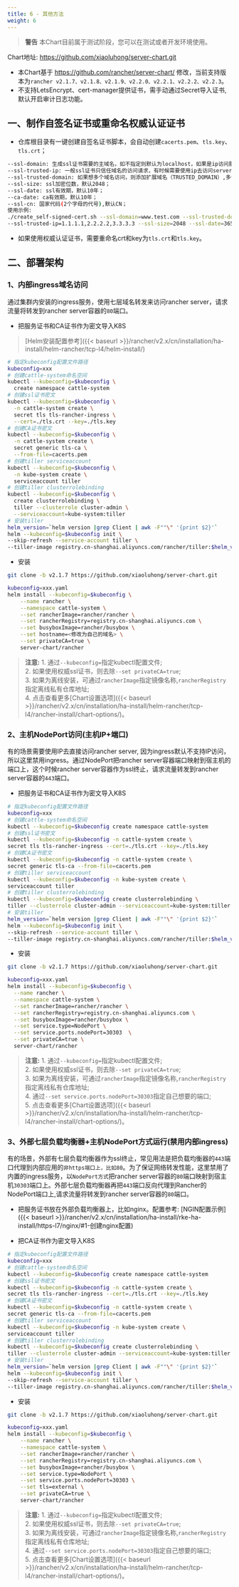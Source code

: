 ```yaml
---
title: 6 - 其他方法
weight: 6
---
```

>**警告** 本Chart目前属于测试阶段，您可以在测试或者开发环境使用。

Chart地址: https://github.com/xiaoluhong/server-chart.git

- 本Chart基于 https://github.com/rancher/server-chart/ 修改，当前支持版本为`rancher v2.1.7、v2.1.8、v2.1.9、v2.2.0、v2.2.1、v2.2.2、v2.2.3`。
- 不支持LetsEncrypt、cert-manager提供证书，需手动通过Secret导入证书, 默认开启审计日志功能。

## 一、制作自签名证书或重命名权威认证证书

- 仓库根目录有一键创建自签名证书脚本，会自动创建`cacerts.pem`、`tls.key`、`tls.crt`；

```bash
--ssl-domain: 生成ssl证书需要的主域名，如不指定则默认为localhost，如果是ip访问服务，则可忽略；
--ssl-trusted-ip: 一般ssl证书只信任域名的访问请求，有时候需要使用ip去访问server，那么需要给ssl证书添加扩展IP，多个IP用逗号隔开；
--ssl-trusted-domain: 如果想多个域名访问，则添加扩展域名（TRUSTED_DOMAIN）,多个TRUSTED_DOMAIN用逗号隔开；
--ssl-size: ssl加密位数，默认2048；
--ssl-date: ssl有效期，默认10年；
--ca-date: ca有效期，默认10年；
--ssl-cn: 国家代码(2个字母的代号),默认CN；
使用示例:
./create_self-signed-cert.sh --ssl-domain=www.test.com --ssl-trusted-domain=www.test2.com \
--ssl-trusted-ip=1.1.1.1,2.2.2.2,3.3.3.3 --ssl-size=2048 --ssl-date=3650
```

- 如果使用权威认证证书，需要重命名crt和key为`tls.crt`和`tls.key`。

## 二、部署架构

### 1、内部ingress域名访问

通过集群内安装的ingress服务，使用七层域名转发来访问rancher server，请求流量将转发到rancher server容器的`80`端口。

- 把服务证书和CA证书作为密文导入K8S

> [Helm安装配置参考]({{< baseurl >}}/rancher/v2.x/cn/installation/ha-install/helm-rancher/tcp-l4/helm-install/)

```bash
# 指定kubeconfig配置文件路径
kubeconfig=xxx
# 创建cattle-system命名空间
kubectl --kubeconfig=$kubeconfig \
  create namespace cattle-system
# 创建ssl证书密文
kubectl --kubeconfig=$kubeconfig \
  -n cattle-system create \
  secret tls tls-rancher-ingress \
  --cert=./tls.crt --key=./tls.key
# 创建CA证书密文
kubectl --kubeconfig=$kubeconfig \
  -n cattle-system create \
  secret generic tls-ca \
  --from-file=cacerts.pem
# 创建tiller serviceaccount
kubectl --kubeconfig=$kubeconfig \
  -n kube-system create \
  serviceaccount tiller
# 创建tiller clusterrolebinding
kubectl --kubeconfig=$kubeconfig \
  create clusterrolebinding \
  tiller --clusterrole cluster-admin \
  --serviceaccount=kube-system:tiller
# 安装tiller
helm_version=`helm version |grep Client | awk -F""\" '{print $2}'`
helm --kubeconfig=$kubeconfig init \
--skip-refresh --service-account tiller \
--tiller-image registry.cn-shanghai.aliyuncs.com/rancher/tiller:$helm_version
```

- 安装

```bash
git clone -b v2.1.7 https://github.com/xiaoluhong/server-chart.git

kubeconfig=xxx.yaml
helm install --kubeconfig=$kubeconfig \
    --name rancher \
    --namespace cattle-system \
    --set rancherImage=rancher/rancher \
    --set rancherRegistry=registry.cn-shanghai.aliyuncs.com \
    --set busyboxImage=rancher/busybox \
    --set hostname=<修改为自己的域名> \
    --set privateCA=true \
    server-chart/rancher
```

>**注意:** 1. 通过`--kubeconfig=`指定kubectl配置文件;\
>2. 如果使用权威ssl证书，则去除`--set privateCA=true`; \
>3. 如果为离线安装，可通过`rancherImage`指定镜像名称,`rancherRegistry`指定离线私有仓库地址;\
>4. 点击查看更多[Chart设置选项]({{< baseurl >}}/rancher/v2.x/cn/installation/ha-install/helm-rancher/tcp-l4/rancher-install/chart-options/)。

### 2、主机NodePort访问(主机IP+端口)

有的场景需要使用IP去直接访问rancher server, 因为ingress默认不支持IP访问，所以这里禁用ingress。通过NodePort把rancher server容器端口映射到宿主机的端口上，这个时候rancher server容器作为ssl终止，请求流量转发到rancher server容器的`443`端口。

- 把服务证书和CA证书作为密文导入K8S

```bash
# 指定kubeconfig配置文件路径
kubeconfig=xxx
# 创建cattle-system命名空间
kubectl --kubeconfig=$kubeconfig create namespace cattle-system
# 创建ssl证书密文
kubectl --kubeconfig=$kubeconfig -n cattle-system create \
secret tls tls-rancher-ingress --cert=./tls.crt --key=./tls.key
# 创建CA证书密文
kubectl --kubeconfig=$kubeconfig -n cattle-system create \
secret generic tls-ca --from-file=cacerts.pem
# 创建tiller serviceaccount
kubectl --kubeconfig=$kubeconfig -n kube-system create \
serviceaccount tiller
# 创建tiller clusterrolebinding
kubectl --kubeconfig=$kubeconfig create clusterrolebinding \
tiller --clusterrole cluster-admin --serviceaccount=kube-system:tiller
# 安装tiller
helm_version=`helm version |grep Client | awk -F""\" '{print $2}'`
helm --kubeconfig=$kubeconfig init \
--skip-refresh --service-account tiller \
--tiller-image registry.cn-shanghai.aliyuncs.com/rancher/tiller:$helm_version
```

- 安装

```bash
git clone -b v2.1.7 https://github.com/xiaoluhong/server-chart.git

kubeconfig=xxx.yaml
helm install --kubeconfig=$kubeconfig \
  --name rancher \
  --namespace cattle-system \
  --set rancherImage=rancher/rancher \
  --set rancherRegistry=registry.cn-shanghai.aliyuncs.com \
  --set busyboxImage=rancher/busybox \
  --set service.type=NodePort \
  --set service.ports.nodePort=30303  \
  --set privateCA=true \
  server-chart/rancher
```

>**注意:** 1. 通过`--kubeconfig=`指定kubectl配置文件; \
>2. 如果使用权威ssl证书，则去除`--set privateCA=true`; \
>3. 如果为离线安装，可通过`rancherImage`指定镜像名称,`rancherRegistry`指定离线私有仓库地址; \
>4. 通过`--set service.ports.nodePort=30303`指定自己想要的端口; \
>5. 点击查看更多[Chart设置选项]({{< baseurl >}}/rancher/v2.x/cn/installation/ha-install/helm-rancher/tcp-l4/rancher-install/chart-options/)。

### 3、外部七层负载均衡器+主机NodePort方式运行(禁用内部ingress)

有的场景，外部有七层负载均衡器作为ssl终止，常见用法是把负载均衡器的`443`端口代理到内部应用的`非https端口上，比如80`。为了保证网络转发性能，这里禁用了内置的ingress服务，以`NodePort方式`把rancher server容器的`80`端口映射到宿主机`30303`端口上。外部七层负载均衡器再把`443`端口反向代理到Rancher的NodePort端口上,请求流量将转发到rancher server容器的`80`端口。

- 把服务证书放在外部负载均衡器上，比如nginx。配置参考: [NGIN配置示例]({{< baseurl >}}/rancher/v2.x/cn/installation/ha-install/rke-ha-install/https-l7/nginx/#1-创建nginx配置)

- 把CA证书作为密文导入K8S

```bash
# 指定kubeconfig配置文件路径
kubeconfig=xxx
# 创建cattle-system命名空间
kubectl --kubeconfig=$kubeconfig create namespace cattle-system
# 创建ssl证书密文
kubectl --kubeconfig=$kubeconfig -n cattle-system create \
secret tls tls-rancher-ingress --cert=./tls.crt --key=./tls.key
# 创建CA证书密文
kubectl --kubeconfig=$kubeconfig -n cattle-system create \
secret generic tls-ca --from-file=cacerts.pem
# 创建tiller serviceaccount
kubectl --kubeconfig=$kubeconfig -n kube-system create \
serviceaccount tiller
# 创建tiller clusterrolebinding
kubectl --kubeconfig=$kubeconfig create clusterrolebinding \
tiller --clusterrole cluster-admin --serviceaccount=kube-system:tiller
# 安装tiller
helm_version=`helm version |grep Client | awk -F""\" '{print $2}'`
helm --kubeconfig=$kubeconfig init \
--skip-refresh --service-account tiller \
--tiller-image registry.cn-shanghai.aliyuncs.com/rancher/tiller:$helm_version
```

- 安装

```bash
git clone -b v2.1.7 https://github.com/xiaoluhong/server-chart.git

kubeconfig=xxx.yaml
helm install --kubeconfig=$kubeconfig \
    --name rancher \
    --namespace cattle-system \
    --set rancherImage=rancher/rancher \
    --set rancherRegistry=registry.cn-shanghai.aliyuncs.com \
    --set busyboxImage=rancher/busybox \
    --set service.type=NodePort \
    --set service.ports.nodePort=30303 \
    --set tls=external \
    --set privateCA=true \
    server-chart/rancher
```

>**注意:** 1. 通过`--kubeconfig=`指定kubectl配置文件; \
>2. 如果使用权威ssl证书，则去除`--set privateCA=true`; \
>3. 如果为离线安装，可通过`rancherImage`指定镜像名称,`rancherRegistry`指定离线私有仓库地址; \
>4. 通过`--set service.ports.nodePort=30303`指定自己想要的端口; \
>5. 点击查看更多[Chart设置选项]({{< baseurl >}}/rancher/v2.x/cn/installation/ha-install/helm-rancher/tcp-l4/rancher-install/chart-options/)。

